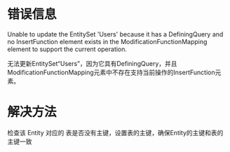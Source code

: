 # 错误信息

Unable to update the EntitySet 'Users' because it has a DefiningQuery and no InsertFunction element exists in the ModificationFunctionMapping element to support the current operation.

无法更新EntitySet“Users”，因为它具有DefiningQuery，并且ModificationFunctionMapping元素中不存在支持当前操作的InsertFunction元素。

# 解决方法

检查该 Entity 对应的 表是否没有主键，设置表的主键，确保Entity的主键和表的主键一致